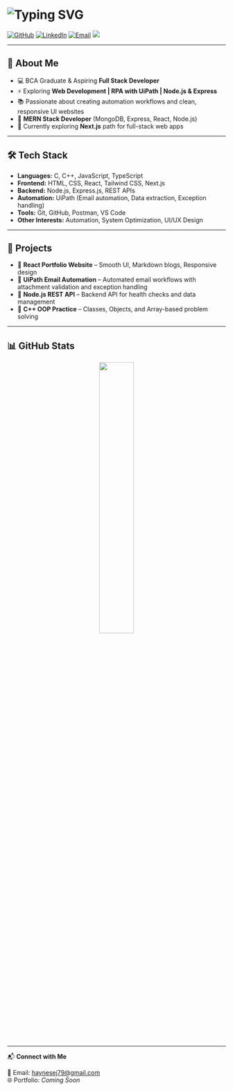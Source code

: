 # ![Typing SVG](https://readme-typing-svg.demolab.com/?lines=Hey+I'm+Haynes!+👋;)

[![GitHub](https://img.shields.io/badge/GitHub-000?logo=github&logoColor=fff)](https://github.com/Haynes79)
[![LinkedIn](https://img.shields.io/badge/LinkedIn-0A66C2?logo=linkedin&logoColor=fff)](https://www.linkedin.com/in/haynes-e-j)
[![Email](https://img.shields.io/badge/Email-D14836?logo=gmail&logoColor=fff)](mailto:haynesej79@gmail.com)
<a href="https://www.instagram.com/me.haynes/" target="_blank">
  <img src="https://img.shields.io/badge/Instagram-E4405F?logo=instagram&logoColor=fff" />
</a>

---

## 🚀 About Me

- 💻 BCA Graduate & Aspiring **Full Stack Developer**  
- ⚡ Exploring **Web Development | RPA with UiPath | Node.js & Express**  
- 📚 Passionate about creating automation workflows and clean, responsive UI websites  
- 💼 **MERN Stack Developer** (MongoDB, Express, React, Node.js)  
- 🌱 Currently exploring **Next.js** path for full-stack web apps  

---

## 🛠️ Tech Stack

- **Languages:** C, C++, JavaScript, TypeScript  
- **Frontend:** HTML, CSS, React, Tailwind CSS, Next.js  
- **Backend:** Node.js, Express.js, REST APIs  
- **Automation:** UiPath (Email automation, Data extraction, Exception handling)  
- **Tools:** Git, GitHub, Postman, VS Code  
- **Other Interests:** Automation, System Optimization, UI/UX Design  

---

## 🚀 Projects

- 🔹 **React Portfolio Website** – Smooth UI, Markdown blogs, Responsive design  
- 🔹 **UiPath Email Automation** – Automated email workflows with attachment validation and exception handling  
- 🔹 **Node.js REST API** – Backend API for health checks and data management  
- 🔹 **C++ OOP Practice** – Classes, Objects, and Array-based problem solving  

---

## 📊 GitHub Stats
<p align="center">
  <img width="40%" src="https://github-readme-stats.vercel.app/api/top-langs/?username=Haynes79&layout=compact&theme=radical" />
</p>

---

📬 **Connect with Me**

📧 Email: [haynesej79@gmail.com](mailto:haynesej79@gmail.com)  
🌐 Portfolio: *Coming Soon*

